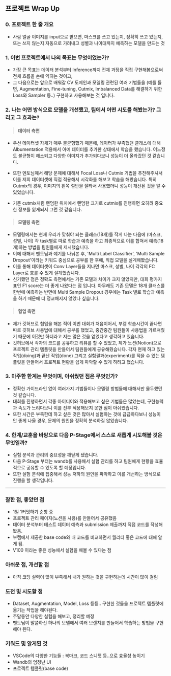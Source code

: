 ## 프로젝트 Wrap Up
### 0. 프로젝트 한 줄 개요
- 사람 얼굴 이미지를 input으로 받으면, 마스크를 쓰고 있는지, 정확히 쓰고 있는지, 또는 쓰지 않는지 자동으로 가려내고 성별과 나이대까지 예측하는 모델을 만드는 것

### 1. 이번 프로젝트에서 나의 목표는 무엇이었는가?
- 가장 큰 목표는 데이터 분석부터 Inference까지 전체 과정을 직접 구현해봄으로써 전체 흐름을 손에 익히는 것이고, 
- 그 다음으로는 앞으로 배워갈 CV 도메인과 모델링 관련된 여러 기법들을 (예를 들면, Augmentation, Fine-tuning, Cutmix, Imbalanced Data를 해결하기 위한 Loss와 Sampler 등..) 구현하고 사용해보는 것 입니다.


### 2. 나는 어떤 방식으로 모델을 개선했고, 팀에서 어떤 시도를 해봤는가? 그리고 그 효과는?
>#### 데이터 측면 
- 우선 데이터셋 자체가 매우 불균형했기 때문에, 데이터가 부족했던 클래스에 대해 Albumentation 적용해서 아예 데이터를 추가한 상태에서 학습을 했습니다. 어느정도 불균형이 해소되고 다양한 이미지가 추가되다보니 성능이 더 올라갔던 것 같습니다.

- 또한 멘토님께서 해당 문제에 대해서 Focal Loss나 Cutmix 기법을 추천해주셔서 이를 저희 데이터셋에 직접 적용해서 시각화를 해보고 학습을 해봤습니다. 특히 Cutmix의 경우, 이미지의 왼쪽 절반을 잘라서 사용했더니 성능이 개선된 것을 알 수 있었습니다. 
- 기존 cutmix처럼 랜덤한 위치에서 랜덤한 크기로 cutmix를 진행하면 오히려 중요한 정보를 잃게되서 그런 것 같습니다.

>#### 모델링 측면  
- 모델링에서는 현재 우리가 맞춰야 되는 클래스(18개)를 작게 나눈 다음에 (마스크, 성별, 나이) 각 task별로 따로 학습과 예측을 하고 최종적으로 이를 합쳐서 예측(18개)하는 방법을 팀원들에게 제시했습니다. 
- 이에 대해서 멘토님과 얘기를 나눠본 후, 'Multi Label Classifier', 'Multi Sample Dropout'이라는 키워드 중심으로 공부를 한 후에, 직접 모델을 설계해봤습니다. 
- 이를 통해 데이터셋이 Conv Layer들을 지나면 마스크, 성별, 나이 각각의 FC Layer로 흐를 수 있게 설계했습니다. 
- 신기했던 점은 정확도 측면에서는 기존 모델과 차이가 크지 않았지만, 대회 평가지표인 F1 score는 더 좋게 나왔다는 점 입니다. 아무래도 기존 모델은 18개 클래스를 한번에 예측하는 반면에 Multi Sample Dropout 경우에는 Task 별로 학습과 예측을 하기 때문에 더 정교해지지 않았나 싶습니다.

>#### 협업 측면  
- 제가 깃허브로 협업을 해본 적이 이번 대회가 처음이어서, 부캠 학습시간이 끝나면 따로 깃허브 사용법에 대해서 공부를 했었고, 중간중간 팀원들이 사용법을 가르쳐줬기 때문에 이것만 하더라고 저는 많은 것을 얻었다고 생각하고 있습니다.
- 깃허브에서 각자의 코드를 공유하고 리뷰를 할 수 있었고, 제가 노션(Notion)으로 프로젝트 관리 템플릿을 만들어서 팀원들에게 공유해줬습니다. 각자 현재 하고 있는 작업(doing)과 끝난 작업(done) 그리고 실험결과(experiment)를 적을 수 있는 템플릿을 만들어서 프로젝트 현황을 쉽게 파악할 수 있게 하려고 했습니다.



### 3. 마주한 한계는 무엇이며, 아쉬웠던 점은 무엇인가?

- 정확한 가이드라인 없이 여러가지 기법들이나 모델링 방법들에 대해서만 몰두했던 것 같습니다. 
- 대회를 진행하면서 각종 아이디어와 적용해보고 싶은 기법들은 많았는데, 구현능력과 속도가 느리다보니 이를 전부 적용해보지 못한 점이 아쉬웠습니다. 
- 또한 시간은 부족한데 하고 싶은 것은 많아서 실험하는 것에 급급하다보니 성능이 안 좋게 나올 경우, 문제의 원인을 정확히 분석하질 않았습니다. 


### 4. 한계/교훈을 바탕으로 다음 P-Stage에서 스스로 새롭게 시도해볼 것은 무엇일까?
- 실험 분석과 관리의 중요성을 깨닫게 됐습니다. 
- 다음 P-Stage 부터는 wandb를 사용해서 실험 관리를 하고 팀원에게 현황을 효율적으로 공유할 수 있도록 할 예정입니다. 
- 또한 실험 분석에 집중해서 성능 저하의 원인을 파악하고 이를 개선하는 방식으로 진행을 할 생각입니다.


---
### 잘한 점, 좋았던 점
- 1일 1커밋하기 순항 중
- 프로젝트 관리 페이지(노션을 사용)를 만들어서 공유했음
- 데이터 분석부터 테스트 데이터 예측과 submission 제출까지 직접 코드를 작성해봤음.
- 부캠에서 제공한 base code와 내 코드를 비교하면서 퀄리티 좋은 코드에 대해 알게 됨.
- V100 이라는 좋은 성능에서 실험을 해볼 수 있다는 점


### 아쉬운 점, 개선할 점
- 아직 코딩 실력이 많이 부족해서 내가 원하는 것을 구현하는데 시간이 많이 걸림


### 도전 및 시도할 점
- Dataset, Augmentation, Model, Loss 등등.. 구현한 것들을 프로젝트 템플릿에 옮기는 작업을 해야된다.
- 주말동안 다양한 실험을 해보고, 정리할 예정
- 멘토님이 말씀하신 하나의 모델에서 여러 브랜치를 만들어서 학습하는 방법을 구현해야 된다.

### 키워드 및 알게된 것
- VSCode의 다양한 기능들 : 북마크, 코드 스니펫 등..으로 효율성 높이기
- Wandb의 엄청난 UI
- 프로젝트 템플릿(base code)
